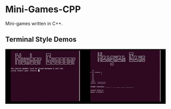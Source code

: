 # Mini-Games-CPP
Mini-games written in C++.

## Terminal Style Demos
<table style="border: none; border-collapse: collapse;">
  <tr>
    <td style="border-color: black; background-color: black;">
      <img src="./Terminal Style/NumberGuesser/assets/number_guesser_demo.gif" alt="Number Guesser Demo">
    </td>
    <td style="border-color: black; background-color: black;">
      <img src="./Terminal Style/HangmanGame/assets/hangman_demo.gif" alt="Hangman Demo">
    </td>
  </tr>
</table>
